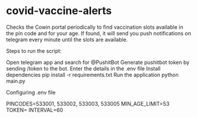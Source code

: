 # covid-vaccine-alerts

Checks the Cowin portal periodically to find vaccination slots available in the pin code and for your age. If found, it will send you push notifications on telegram every minute until the slots are available.


Steps to run the script:

Open telegram app and search for @PushitBot
Generate pushitbot token by sending /token to the bot.
Enter the details in the .env file
Install dependencies pip install -r requirements.txt
Run the application python main.py


Configuring .env file

PINCODES=533001, 533002, 533003, 533005
MIN_AGE_LIMIT=53
TOKEN=<your-token>
INTERVAL=60
